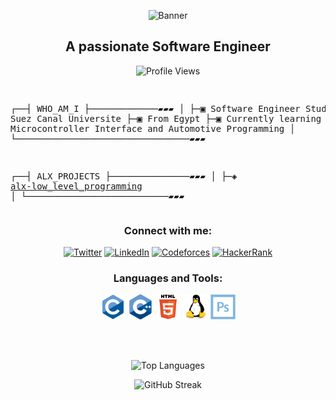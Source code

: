 <p align="center">
  <img src="https://user-images.githubusercontent.com/74038190/225813708-98b745f2-7d22-48cf-9150-083f1b00d6c9.gif" alt="Banner"/>
</p>

<h2 align="center"> A passionate Software Engineer </h2>
<p align="center">
  <img src="https://komarev.com/ghpvc/?username=your-username&color=blue" alt="Profile Views"/>
</p>
<pre>

┌──┤ WHO_AM_I ├─────────────▰▰▰
│
├─▣ Software Engineer Student at Suez Canal Universite
├─▣ From Egypt
├─▣ Currently learning Python, Microcontroller Interface and Automotive Programming
│
└─────────────────────────────────▰▰▰


┌──┤ ALX_PROJECTS ├───────────────▰▰▰
│
├─◈ <a href="https://github.com/MOHAMEDZAYEDSCU/alx-low_level_programming">alx-low_level_programming</a>
│
└───────────────────────────▰▰▰
</pre>




<h3 align="center">Connect with me:</h3>
<p align="center">
  <a href="https://twitter.com/mohamed33385443" target="_blank"><img src="https://raw.githubusercontent.com/rahuldkjain/github-profile-readme-generator/master/src/images/icons/Social/twitter.svg" alt="Twitter" height="30" width="40" /></a>
  <a href="https://linkedin.com/in/mohamed-zayed-362255255/" target="_blank"><img src="https://raw.githubusercontent.com/rahuldkjain/github-profile-readme-generator/master/src/images/icons/Social/linked-in-alt.svg" alt="LinkedIn" height="30" width="40" /></a>
  <a href="https://codeforces.com/profile/Mo7amed_Zayed" target="_blank"><img src="https://raw.githubusercontent.com/rahuldkjain/github-profile-readme-generator/master/src/images/icons/Social/codeforces.svg" alt="Codeforces" height="30" width="40" /></a>
  <a href="https://www.hackerrank.com/Mo7amed_Zayed?hr_r=1" target="_blank"><img src="https://raw.githubusercontent.com/rahuldkjain/github-profile-readme-generator/master/src/images/icons/Social/hackerrank.svg" alt="HackerRank" height="30" width="40" /></a>
</p>


<h3 align="center">Languages and Tools:</h3>
<p align="center">
  <a href="https://www.cprogramming.com/" target="_blank"><img src="https://raw.githubusercontent.com/devicons/devicon/master/icons/c/c-original.svg" alt="C" width="40" height="40"/></a>
  <a href="https://www.w3schools.com/cpp/" target="_blank"><img src="https://raw.githubusercontent.com/devicons/devicon/master/icons/cplusplus/cplusplus-original.svg" alt="C++" width="40" height="40"/></a>
  <a href="https://www.w3.org/html/" target="_blank"><img src="https://raw.githubusercontent.com/devicons/devicon/master/icons/html5/html5-original-wordmark.svg" alt="HTML5" width="40" height="40"/></a>
  <a href="https://www.linux.org/" target="_blank"><img src="https://raw.githubusercontent.com/devicons/devicon/master/icons/linux/linux-original.svg" alt="Linux" width="40" height="40"/></a>
  <a href="https://www.photoshop.com/en" target="_blank"><img src="https://raw.githubusercontent.com/devicons/devicon/master/icons/photoshop/photoshop-line.svg" alt="Photoshop" width="40" height="40"/></a>
</p>
<br><br>

<p align="center">
  <img src="https://github-readme-stats.vercel.app/api/top-langs/?username=mohamedzayedscu&layout=compact&hide_border=true&theme=merko" alt="Top Languages">
</p>

<p align="center">
  <img src="https://github-readme-streak-stats.herokuapp.com/?user=mohamedzayedscu&theme=dark" alt="GitHub Streak"/>
</p>
